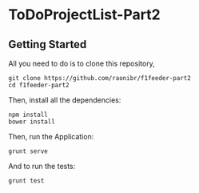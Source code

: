 # ToDoProjectList-Part2

## Getting Started

All you need to do is to clone this repository,


```
git clone https://github.com/raonibr/f1feeder-part2
cd f1feeder-part2
```

Then, install all the dependencies:

```
npm install
bower install
```

Then, run the Application:

```
grunt serve
```

And to run the tests:

```
grunt test
```

